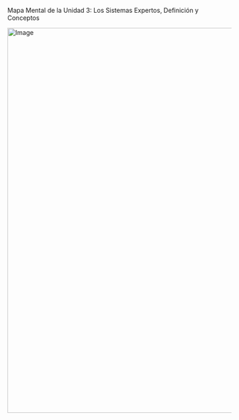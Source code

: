 Mapa Mental de la Unidad 3: Los Sistemas Expertos, Definición y Conceptos

<img width="1184" height="864" alt="Image" src="https://github.com/user-attachments/assets/c13bf631-ff8a-4d0f-8bfe-5d49a26396d7" />
